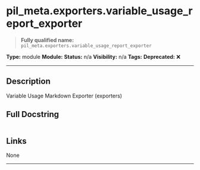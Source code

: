 # pil_meta.exporters.variable_usage_report_exporter
> **Fully qualified name:** `pil_meta.exporters.variable_usage_report_exporter`

**Type:** module
**Module:** 
**Status:** n/a
**Visibility:** n/a
**Tags:** 
**Deprecated:** ❌

---

## Description
Variable Usage Markdown Exporter (exporters)

## Full Docstring
```

```

## Links
None

---
